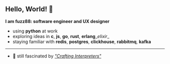 ## Hello, World! 👋
[<img src="computer-illustration.png" min-width="400px" max-width="400px" width="400px" align="right" alt="Remote">]: #

<p align="left"><b>I am fuzz88: software engineer and UX designer</b></p>

- using __python__ at work
- exploring ideas in __c__, __js__, __go__, __rust__, __erlang__\__elixir__
- staying familiar with __redis__, __postgres__, __clickhouse__, __rabbitmq__, __kafka__

---

- 🌱 still fascinated by [*"Crafting Interpreters"*](https://craftinginterpreters.com/a-bytecode-virtual-machine.html)
